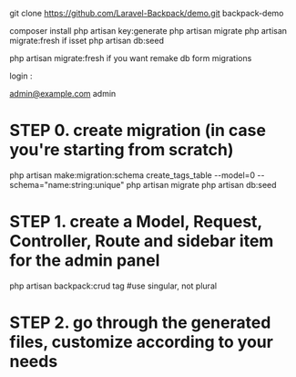 git clone https://github.com/Laravel-Backpack/demo.git backpack-demo 

composer install
php artisan key:generate
php artisan migrate
php artisan migrate:fresh if isset
php artisan db:seed



php artisan migrate:fresh if you want remake db form migrations


login :

admin@example.com 
admin



# STEP 0. create migration (in case you're starting from scratch)
php artisan make:migration:schema create_tags_table --model=0 --schema="name:string:unique"
php artisan migrate
php artisan db:seed

# STEP 1. create a Model, Request, Controller, Route and sidebar item for the admin panel
php artisan backpack:crud tag #use singular, not plural

# STEP 2. go through the generated files, customize according to your needs